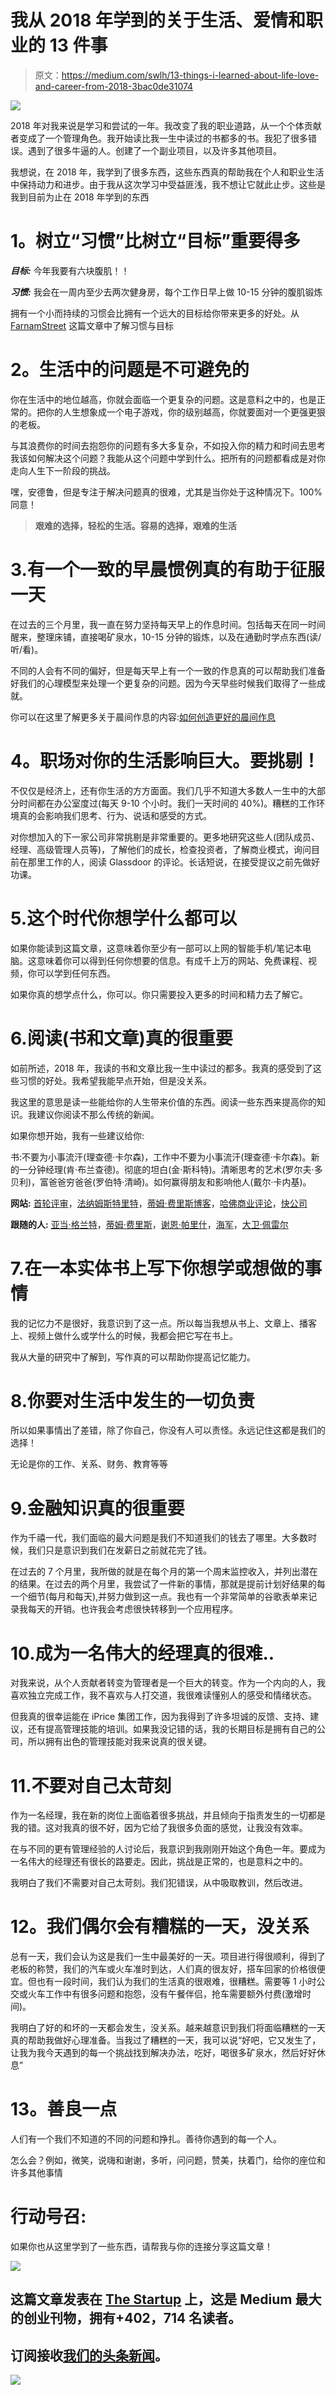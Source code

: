 # 我从 2018 年学到的关于生活、爱情和职业的 13 件事

> 原文：<https://medium.com/swlh/13-things-i-learned-about-life-love-and-career-from-2018-3bac0de31074>

![](img/c92b6654c1265f32cef74e368972fe49.png)

2018 年对我来说是学习和尝试的一年。我改变了我的职业道路，从一个个体贡献者变成了一个管理角色。我开始读比我一生中读过的书都多的书。我犯了很多错误。遇到了很多牛逼的人。创建了一个副业项目，以及许多其他项目。

我想说，在 2018 年，我学到了很多东西，这些东西真的帮助我在个人和职业生活中保持动力和进步。由于我从这次学习中受益匪浅，我不想让它就此止步。这些是我到目前为止在 2018 年学到的东西

# **1。树立“习惯”比树立“目标”重要得多**

***目标:*** 今年我要有六块腹肌！！

***习惯:*** 我会在一周内至少去两次健身房，每个工作日早上做 10-15 分钟的腹肌锻炼

拥有一个小而持续的习惯会比拥有一个远大的目标给你带来更多的好处。从 [FarnamStreet](https://fs.blog/2017/06/habits-vs-goals/) 这篇文章中了解习惯与目标

# **2。生活中的问题是不可避免的**

你在生活中的地位越高，你就会面临一个更复杂的问题。这是意料之中的，也是正常的。把你的人生想象成一个电子游戏，你的级别越高，你就要面对一个更强更狠的老板。

与其浪费你的时间去抱怨你的问题有多大多复杂，不如投入你的精力和时间去思考我该如何解决这个问题？我能从这个问题中学到什么。把所有的问题都看成是对你走向人生下一阶段的挑战。

嘿，安德鲁，但是专注于解决问题真的很难，尤其是当你处于这种情况下。100%同意！

> **艰难的选择，轻松的生活。容易的选择，艰难的生活**

# 3.有一个一致的早晨惯例真的有助于征服一天

在过去的三个月里，我一直在努力坚持每天早上的作息时间。包括每天在同一时间醒来，整理床铺，直接喝矿泉水，10-15 分钟的锻炼，以及在通勤时学点东西(读/听/看)。

不同的人会有不同的偏好，但是每天早上有一个一致的作息真的可以帮助我们准备好我们的心理模型来处理一个更复杂的问题。因为今天早些时候我们取得了一些成就。

你可以在这里了解更多关于晨间作息的内容:[如何创造更好的晨间作息](https://www.youtube.com/watch?v=LHAyE0UC5I4)

# **4。职场对你的生活影响巨大。要挑剔！**

不仅仅是经济上，还有你生活的方方面面。我们几乎不知道大多数人一生中的大部分时间都在办公室度过(每天 9-10 个小时。我们一天时间的 40%)。糟糕的工作环境真的会影响我们思考、行为、说话和感受的方式。

对你想加入的下一家公司非常挑剔是非常重要的。更多地研究这些人(团队成员、经理、高级管理人员等)，了解他们的成长，检查投资者，了解商业模式，询问目前在那里工作的人，阅读 Glassdoor 的评论。长话短说，在接受提议之前先做好功课。

# 5.这个时代你想学什么都可以

如果你能读到这篇文章，这意味着你至少有一部可以上网的智能手机/笔记本电脑。这意味着你可以得到任何你想要的信息。有成千上万的网站、免费课程、视频，你可以学到任何东西。

如果你真的想学点什么，你可以。你只需要投入更多的时间和精力去了解它。

# 6.阅读(书和文章)真的很重要

如前所述，2018 年，我读的书和文章比我一生中读过的都多。我真的感受到了这些习惯的好处。我希望我能早点开始，但是没关系。

我这里的意思是读一些能给你的人生带来价值的东西。阅读一些东西来提高你的知识。我建议你阅读不那么传统的新闻。

如果你想开始，我有一些建议给你:

书:不要为小事流汗(理查德·卡尔森)，工作中不要为小事流汗(理查德·卡尔森)。新的一分钟经理(肯·布兰查德)。彻底的坦白(金·斯科特)。清晰思考的艺术(罗尔夫·多贝利)，富爸爸穷爸爸(罗伯特·清崎)。如何赢得朋友和影响他人(戴尔·卡内基)。

**网站:** [首轮评审](http://firstround.com/review/)，[法纳姆斯特里特](https://fs.blog/)，[蒂姆·费里斯博客](http://tim.blog)，[哈佛商业评论](https://hbr.org/)，[快公司](https://fastcompany.com)

**跟随的人:** [亚当·格兰特](https://twitter.com/AdamMGrant)，[蒂姆·费里斯](https://twitter.com/tferriss)，[谢恩·帕里什](https://twitter.com/farnamstreet)，[海军](https://twitter.com/naval)，[大卫·佩雷尔](https://twitter.com/david_perell)

# 7.在一本实体书上写下你想学或想做的事情

我的记忆力不是很好，我意识到了这一点。所以每当我想从书上、文章上、播客上、视频上做什么或学什么的时候，我都会把它写在书上。

我从大量的研究中了解到，写作真的可以帮助你提高记忆能力。

# 8.你要对生活中发生的一切负责

所以如果事情出了差错，除了你自己，你没有人可以责怪。永远记住这都是我们的选择！

无论是你的工作、关系、财务、教育等等

# 9.金融知识真的很重要

作为千禧一代，我们面临的最大问题是我们不知道我们的钱去了哪里。大多数时候，我们只是意识到我们在发薪日之前就花完了钱。

在过去的 7 个月里，我所做的就是在每个月的第一个周末监控收入，并列出潜在的结果。在过去的两个月里，我尝试了一件新的事情，那就是提前计划好结果的每一个细节(每月和每天),并努力做到这一点。我也有一个非常简单的谷歌表单来记录我每天的开销。也许我会考虑很快转移到一个应用程序。

# 10.成为一名伟大的经理真的很难..

对我来说，从个人贡献者转变为管理者是一个巨大的转变。作为一个内向的人，我喜欢独立完成工作，我不喜欢与人打交道，我很难读懂别人的感受和情绪状态。

但我真的很幸运能在 iPrice 集团工作，因为我得到了许多坦诚的反馈、支持、建议，还有提高管理技能的培训。如果我没记错的话，我的长期目标是拥有自己的公司，所以拥有出色的管理技能对我来说真的很关键。

# 11.不要对自己太苛刻

作为一名经理，我在新的岗位上面临着很多挑战，并且倾向于指责发生的一切都是我的错。这对我真的很不好，因为它给了我很多负面的感觉，让我没有效率。

在与不同的更有管理经验的人讨论后，我意识到我刚刚开始这个角色一年。要成为一名伟大的经理还有很长的路要走。因此，挑战是正常的，也是意料之中的。

我明白了我们不需要对自己太苛刻。我们犯错误，从中吸取教训，然后改进。

# **12。我们偶尔会有糟糕的一天，没关系**

总有一天，我们会认为这是我们一生中最美好的一天。项目进行得很顺利，得到了老板的称赞，我们的汽车或火车准时到达，人们真的很友好，搭车回家的价格很便宜。但也有一段时间，我们认为我们的生活真的很艰难，很糟糕。需要等 1 小时公交或火车工作中有很多问题和抱怨，没有午餐伴侣，抢车需要额外付费(激增时间)。

我明白了好的和坏的一天都会发生，没关系。越来越意识到我们将面临糟糕的一天真的帮助我做好心理准备。当我过了糟糕的一天，我可以说“好吧，它又发生了，让我为我今天遇到的每一个挑战找到解决办法，吃好，喝很多矿泉水，然后好好休息”

# **13。善良一点**

人们有一个我们不知道的不同的问题和挣扎。善待你遇到的每一个人。

怎么会？例如，微笑，说嗨和谢谢，多听，问问题，赞美，扶着门，给你的座位和许多其他事情

# **行动号召:**

如果你也从这里学到了一些东西，请帮我与你的连接分享这篇文章！

[![](img/308a8d84fb9b2fab43d66c117fcc4bb4.png)](https://medium.com/swlh)

## 这篇文章发表在 [The Startup](https://medium.com/swlh) 上，这是 Medium 最大的创业刊物，拥有+402，714 名读者。

## 订阅接收[我们的头条新闻](http://growthsupply.com/the-startup-newsletter/)。

[![](img/b0164736ea17a63403e660de5dedf91a.png)](https://medium.com/swlh)